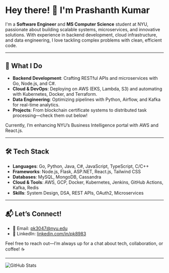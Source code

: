 # Hey there! 👋 I'm Prashanth Kumar

I'm a **Software Engineer** and **MS Computer Science** student at NYU, passionate about building scalable systems, microservices, and innovative solutions. With experience in backend development, cloud infrastructure, and data engineering, I love tackling complex problems with clean, efficient code.

---

## 🔧 What I Do
- **Backend Development**: Crafting RESTful APIs and microservices with Go, Node.js, and C#.
- **Cloud & DevOps**: Deploying on AWS (EKS, Lambda, S3) and automating with Kubernetes, Docker, and Terraform.
- **Data Engineering**: Optimizing pipelines with Python, Airflow, and Kafka for real-time analytics.
- **Projects**: From blockchain certificate systems to distributed task processing—check them out below!

Currently, I’m enhancing NYU’s Business Intelligence portal with AWS and React.js.

---

## 🛠️ Tech Stack
- **Languages**: Go, Python, Java, C#, JavaScript, TypeScript, C/C++
- **Frameworks**: Node.js, Flask, ASP.NET, React.js, Tailwind CSS
- **Databases**: MySQL, MongoDB, Cassandra
- **Cloud & Tools**: AWS, GCP, Docker, Kubernetes, Jenkins, GitHub Actions, Kafka, Redis
- **Skills**: System Design, DSA, REST APIs, OAuth2, Microservices

---

## 📬 Let’s Connect!
- 📧 Email: [pk3047@nyu.edu](mailto:prashanth8983@gmail.com)  
- 🔗 LinkedIn: [linkedin.com/in/pk8983](https://linkedin.com/in/pk8983)  

Feel free to reach out—I’m always up for a chat about tech, collaboration, or coffee! ☕

---

![GitHub Stats](https://github-readme-stats.vercel.app/api?username=prashanth8983&show_icons=true&theme=radical)
